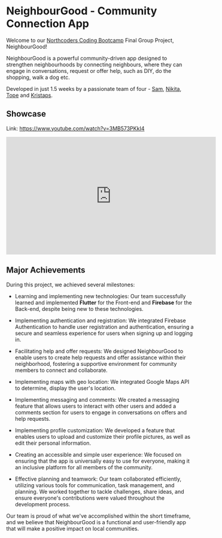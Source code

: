 # NeighbourGood - Community Connection App

Welcome to our [Northcoders Coding Bootcamp](https://northcoders.com/our-courses/coding-bootcamp) Final Group Project, NeighbourGood!

NeighbourGood is a powerful community-driven app designed to strengthen neighbourhoods by connecting neighbours, where they can engage in conversations, request or offer help, such as DIY, do the shopping, walk a dog etc.

Developed in just 1.5 weeks by a passionate team of four - [Sam](https://github.com/samelawton), [Nikita](https://github.com/LendiDev), [Tope](https://github.com/Topecoding206) and [Kristaps](https://github.com/Kristaps31).

## Showcase

Link: https://www.youtube.com/watch?v=3MB573PKkI4

<iframe width="560" height="315" src="https://www.youtube.com/embed/3MB573PKkI4" title="YouTube video player" frameborder="0" allow="accelerometer; clipboard-write; encrypted-media; gyroscope; picture-in-picture; web-share" allowfullscreen></iframe>


## Major Achievements

During this project, we achieved several milestones:

- Learning and implementing new technologies: Our team successfully learned and implemented **Flutter** for the Front-end and **Firebase** for the Back-end, despite being new to these technologies.

- Implementing authentication and registration: We integrated Firebase Authentication to handle user registration and authentication, ensuring a secure and seamless experience for users when signing up and logging in.

- Facilitating help and offer requests: We designed NeighbourGood to enable users to create help requests and offer assistance within their neighborhood, fostering a supportive environment for community members to connect and collaborate.

- Implementing maps with geo location: We integrated Google Maps API to determine, display the user's location.

- Implementing messaging and comments: We created a messaging feature that allows users to interact with other users and added a comments section for users to engage in conversations on offers and help requests.

- Implementing profile customization: We developed a feature that enables users to upload and customize their profile pictures, as well as edit their personal information.

- Creating an accessible and simple user experience: We focused on ensuring that the app is universally easy to use for everyone, making it an inclusive platform for all members of the community.

- Effective planning and teamwork: Our team collaborated efficiently, utilizing various tools for communication, task management, and planning. We worked together to tackle challenges, share ideas, and ensure everyone's contributions were valued throughout the development process.

Our team is proud of what we've accomplished within the short timeframe, and we believe that NeighbourGood is a functional and user-friendly app that will make a positive impact on local communities.

